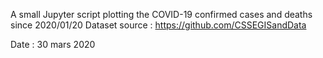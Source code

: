 A small Jupyter script plotting the COVID-19 confirmed cases and deaths since 2020/01/20
Dataset source : https://github.com/CSSEGISandData

Date : 30 mars 2020
